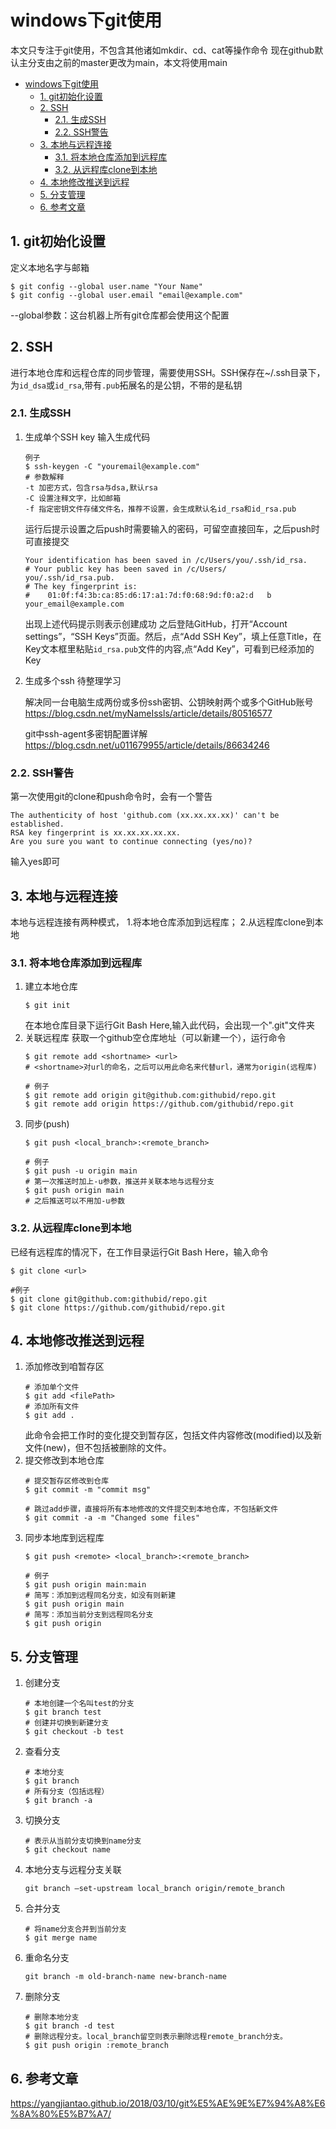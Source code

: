  # windows下git使用

本文只专注于git使用，不包含其他诸如mkdir、cd、cat等操作命令
现在github默认主分支由之前的master更改为main，本文将使用main
- [windows下git使用](#windows下git使用)
  - [1. git初始化设置](#1-git初始化设置)
  - [2. SSH](#2-ssh)
    - [2.1. 生成SSH](#21-生成ssh)
    - [2.2. SSH警告](#22-ssh警告)
  - [3. 本地与远程连接](#3-本地与远程连接)
    - [3.1. 将本地仓库添加到远程库](#31-将本地仓库添加到远程库)
    - [3.2. 从远程库clone到本地](#32-从远程库clone到本地)
  - [4. 本地修改推送到远程](#4-本地修改推送到远程)
  - [5. 分支管理](#5-分支管理)
  - [6. 参考文章](#6-参考文章)
## 1. git初始化设置
定义本地名字与邮箱
```
$ git config --global user.name "Your Name"
$ git config --global user.email "email@example.com"
```
--global参数：这台机器上所有git仓库都会使用这个配置
## 2. SSH
进行本地仓库和远程仓库的同步管理，需要使用SSH。SSH保存在~/.ssh目录下，为`id_dsa`或`id_rsa`,带有`.pub`拓展名的是公钥，不带的是私钥
### 2.1. 生成SSH
1. 生成单个SSH key
   输入生成代码
   ```
   例子
   $ ssh-keygen -C "youremail@example.com"
   # 参数解释
   -t 加密方式，包含rsa与dsa,默认rsa
   -C 设置注释文字，比如邮箱
   -f 指定密钥文件存储文件名，推荐不设置，会生成默认名id_rsa和id_rsa.pub
   ```
   运行后提示设置之后push时需要输入的密码，可留空直接回车，之后push时可直接提交
   ```
   Your identification has been saved in /c/Users/you/.ssh/id_rsa.
   # Your public key has been saved in /c/Users/   you/.ssh/id_rsa.pub.
   # The key fingerprint is:
   #    01:0f:f4:3b:ca:85:d6:17:a1:7d:f0:68:9d:f0:a2:d   b your_email@example.com
   ```
   出现上述代码提示则表示创建成功
   之后登陆GitHub，打开“Account settings”，“SSH Keys”页面。然后，点“Add SSH Key”，填上任意Title，在Key文本框里粘贴`id_rsa.pub`文件的内容,点“Add Key”，可看到已经添加的Key
2. 生成多个ssh
   待整理学习

   解决同一台电脑生成两份或多份ssh密钥、公钥映射两个或多个GitHub账号  
   https://blog.csdn.net/myNameIssls/article/details/80516577

   git中ssh-agent多密钥配置详解  
   https://blog.csdn.net/u011679955/article/details/86634246
### 2.2. SSH警告
第一次使用git的clone和push命令时，会有一个警告
```
The authenticity of host 'github.com (xx.xx.xx.xx)' can't be established.
RSA key fingerprint is xx.xx.xx.xx.xx.
Are you sure you want to continue connecting (yes/no)?
```
输入yes即可

## 3. 本地与远程连接

本地与远程连接有两种模式，
1.将本地仓库添加到远程库；
2.从远程库clone到本地

### 3.1. 将本地仓库添加到远程库

1. 建立本地仓库
   ```
   $ git init
   ```
   在本地仓库目录下运行Git Bash Here,输入此代码，会出现一个".git"文件夹
2. 关联远程库
   获取一个github空仓库地址（可以新建一个），运行命令
   ```
   $ git remote add <shortname> <url>
   # <shortname>对url的命名，之后可以用此命名来代替url，通常为origin(远程库)

   # 例子
   $ git remote add origin git@github.com:githubid/repo.git
   $ git remote add origin https://github.com/githubid/repo.git
   ```
3. 同步(push)
   ```
   $ git push <local_branch>:<remote_branch>

   # 例子
   $ git push -u origin main
   # 第一次推送时加上-u参数，推送并关联本地与远程分支
   $ git push origin main 
   # 之后推送可以不用加-u参数
   ```
### 3.2. 从远程库clone到本地
已经有远程库的情况下，在工作目录运行Git Bash Here，输入命令
```
$ git clone <url>

#例子
$ git clone git@github.com:githubid/repo.git
$ git clone https://github.com/githubid/repo.git
```

## 4. 本地修改推送到远程
1. 添加修改到咱暂存区
   ```
   # 添加单个文件
   $ git add <filePath>
   # 添加所有文件
   $ git add .
   ```
   此命令会把工作时的变化提交到暂存区，包括文件内容修改(modified)以及新文件(new)，但不包括被删除的文件。
2. 提交修改到本地仓库
   ```
   # 提交暂存区修改到仓库
   $ git commit -m "commit msg"

   # 跳过add步骤，直接将所有本地修改的文件提交到本地仓库，不包括新文件
   $ git commit -a -m "Changed some files"
   ```
3. 同步本地库到远程库
   ```
   $ git push <remote> <local_branch>:<remote_branch>

   # 例子
   $ git push origin main:main
   # 简写：添加到远程同名分支，如没有则新建
   $ git push origin main
   # 简写：添加当前分支到远程同名分支
   $ git push origin
   ```
## 5. 分支管理
1. 创建分支
   ```
   # 本地创建一个名叫test的分支
   $ git branch test
   # 创建并切换到新建分支
   $ git checkout -b test
   ```
2. 查看分支
   ```
   # 本地分支
   $ git branch 
   # 所有分支（包括远程）
   $ git branch -a
   ```
3. 切换分支
   ```
   # 表示从当前分支切换到name分支
   $ git checkout name 
   ```
4. 本地分支与远程分支关联
   ```
   git branch –set-upstream local_branch origin/remote_branch
   ```
5. 合并分支
   ```
   # 将name分支合并到当前分支
   $ git merge name
   ```
6. 重命名分支
   ```
   git branch -m old-branch-name new-branch-name
   ```
7. 删除分支
   ```
   # 删除本地分支
   $ git branch -d test
   # 删除远程分支。local_branch留空则表示删除远程remote_branch分支。
   $ git push origin :remote_branch
   ```

## 6. 参考文章
https://yangjiantao.github.io/2018/03/10/git%E5%AE%9E%E7%94%A8%E6%8A%80%E5%B7%A7/
